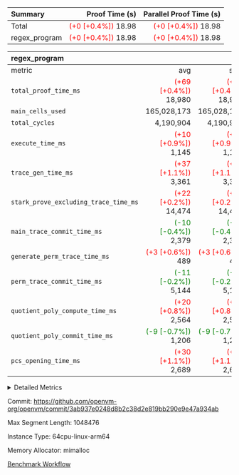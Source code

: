 | Summary | Proof Time (s) | Parallel Proof Time (s) |
|:---|---:|---:|
| Total | <span style='color: red'>(+0 [+0.4%])</span> 18.98 | <span style='color: red'>(+0 [+0.4%])</span> 18.98 |
| regex_program | <span style='color: red'>(+0 [+0.4%])</span> 18.98 | <span style='color: red'>(+0 [+0.4%])</span> 18.98 |


| regex_program |||||
|:---|---:|---:|---:|---:|
|metric|avg|sum|max|min|
| `total_proof_time_ms ` | <span style='color: red'>(+69 [+0.4%])</span> 18,980 | <span style='color: red'>(+69 [+0.4%])</span> 18,980 | <span style='color: red'>(+69 [+0.4%])</span> 18,980 | <span style='color: red'>(+69 [+0.4%])</span> 18,980 |
| `main_cells_used     ` |  165,028,173 |  165,028,173 |  165,028,173 |  165,028,173 |
| `total_cycles        ` |  4,190,904 |  4,190,904 |  4,190,904 |  4,190,904 |
| `execute_time_ms     ` | <span style='color: red'>(+10 [+0.9%])</span> 1,145 | <span style='color: red'>(+10 [+0.9%])</span> 1,145 | <span style='color: red'>(+10 [+0.9%])</span> 1,145 | <span style='color: red'>(+10 [+0.9%])</span> 1,145 |
| `trace_gen_time_ms   ` | <span style='color: red'>(+37 [+1.1%])</span> 3,361 | <span style='color: red'>(+37 [+1.1%])</span> 3,361 | <span style='color: red'>(+37 [+1.1%])</span> 3,361 | <span style='color: red'>(+37 [+1.1%])</span> 3,361 |
| `stark_prove_excluding_trace_time_ms` | <span style='color: red'>(+22 [+0.2%])</span> 14,474 | <span style='color: red'>(+22 [+0.2%])</span> 14,474 | <span style='color: red'>(+22 [+0.2%])</span> 14,474 | <span style='color: red'>(+22 [+0.2%])</span> 14,474 |
| `main_trace_commit_time_ms` | <span style='color: green'>(-10 [-0.4%])</span> 2,379 | <span style='color: green'>(-10 [-0.4%])</span> 2,379 | <span style='color: green'>(-10 [-0.4%])</span> 2,379 | <span style='color: green'>(-10 [-0.4%])</span> 2,379 |
| `generate_perm_trace_time_ms` | <span style='color: red'>(+3 [+0.6%])</span> 489 | <span style='color: red'>(+3 [+0.6%])</span> 489 | <span style='color: red'>(+3 [+0.6%])</span> 489 | <span style='color: red'>(+3 [+0.6%])</span> 489 |
| `perm_trace_commit_time_ms` | <span style='color: green'>(-11 [-0.2%])</span> 5,144 | <span style='color: green'>(-11 [-0.2%])</span> 5,144 | <span style='color: green'>(-11 [-0.2%])</span> 5,144 | <span style='color: green'>(-11 [-0.2%])</span> 5,144 |
| `quotient_poly_compute_time_ms` | <span style='color: red'>(+20 [+0.8%])</span> 2,564 | <span style='color: red'>(+20 [+0.8%])</span> 2,564 | <span style='color: red'>(+20 [+0.8%])</span> 2,564 | <span style='color: red'>(+20 [+0.8%])</span> 2,564 |
| `quotient_poly_commit_time_ms` | <span style='color: green'>(-9 [-0.7%])</span> 1,206 | <span style='color: green'>(-9 [-0.7%])</span> 1,206 | <span style='color: green'>(-9 [-0.7%])</span> 1,206 | <span style='color: green'>(-9 [-0.7%])</span> 1,206 |
| `pcs_opening_time_ms ` | <span style='color: red'>(+30 [+1.1%])</span> 2,689 | <span style='color: red'>(+30 [+1.1%])</span> 2,689 | <span style='color: red'>(+30 [+1.1%])</span> 2,689 | <span style='color: red'>(+30 [+1.1%])</span> 2,689 |



<details>
<summary>Detailed Metrics</summary>

| group | num_segments | keygen_time_ms | commit_exe_time_ms |
| --- | --- | --- | --- |
| regex_program | 1 | 622 | 41 | 

| group | air_name | quotient_deg | interactions | constraints |
| --- | --- | --- | --- | --- |
| regex_program | AccessAdapterAir<16> | 2 | 5 | 14 | 
| regex_program | AccessAdapterAir<2> | 2 | 5 | 14 | 
| regex_program | AccessAdapterAir<32> | 2 | 5 | 14 | 
| regex_program | AccessAdapterAir<4> | 2 | 5 | 14 | 
| regex_program | AccessAdapterAir<64> | 2 | 5 | 14 | 
| regex_program | AccessAdapterAir<8> | 2 | 5 | 14 | 
| regex_program | BitwiseOperationLookupAir<8> | 2 | 2 | 4 | 
| regex_program | KeccakVmAir | 2 | 321 | 4,571 | 
| regex_program | MemoryMerkleAir<8> | 2 | 4 | 40 | 
| regex_program | PersistentBoundaryAir<8> | 2 | 3 | 6 | 
| regex_program | PhantomAir | 2 | 3 | 5 | 
| regex_program | Poseidon2PeripheryAir<BabyBearParameters>, 1> | 2 | 1 | 286 | 
| regex_program | ProgramAir | 1 | 1 | 4 | 
| regex_program | RangeTupleCheckerAir<2> | 1 | 1 | 4 | 
| regex_program | VariableRangeCheckerAir | 1 | 1 | 4 | 
| regex_program | VmAirWrapper<Rv32BaseAluAdapterAir, BaseAluCoreAir<4, 8> | 2 | 19 | 43 | 
| regex_program | VmAirWrapper<Rv32BaseAluAdapterAir, LessThanCoreAir<4, 8> | 2 | 17 | 39 | 
| regex_program | VmAirWrapper<Rv32BaseAluAdapterAir, ShiftCoreAir<4, 8> | 2 | 23 | 90 | 
| regex_program | VmAirWrapper<Rv32BranchAdapterAir, BranchEqualCoreAir<4> | 2 | 11 | 25 | 
| regex_program | VmAirWrapper<Rv32BranchAdapterAir, BranchLessThanCoreAir<4, 8> | 2 | 13 | 41 | 
| regex_program | VmAirWrapper<Rv32CondRdWriteAdapterAir, Rv32JalLuiCoreAir> | 2 | 10 | 22 | 
| regex_program | VmAirWrapper<Rv32HintStoreAdapterAir, Rv32HintStoreCoreAir> | 2 | 15 | 17 | 
| regex_program | VmAirWrapper<Rv32JalrAdapterAir, Rv32JalrCoreAir> | 2 | 16 | 20 | 
| regex_program | VmAirWrapper<Rv32LoadStoreAdapterAir, LoadSignExtendCoreAir<4, 8> | 2 | 18 | 33 | 
| regex_program | VmAirWrapper<Rv32LoadStoreAdapterAir, LoadStoreCoreAir<4> | 2 | 17 | 38 | 
| regex_program | VmAirWrapper<Rv32MultAdapterAir, DivRemCoreAir<4, 8> | 2 | 25 | 88 | 
| regex_program | VmAirWrapper<Rv32MultAdapterAir, MulHCoreAir<4, 8> | 2 | 24 | 38 | 
| regex_program | VmAirWrapper<Rv32MultAdapterAir, MultiplicationCoreAir<4, 8> | 2 | 19 | 26 | 
| regex_program | VmAirWrapper<Rv32RdWriteAdapterAir, Rv32AuipcCoreAir> | 2 | 11 | 15 | 
| regex_program | VmConnectorAir | 2 | 3 | 9 | 

| group | air_name | segment | rows | prep_cols | perm_cols | main_cols | cells |
| --- | --- | --- | --- | --- | --- | --- | --- |
| regex_program | AccessAdapterAir<2> | 0 | 64 |  | 24 | 11 | 2,240 | 
| regex_program | AccessAdapterAir<4> | 0 | 32 |  | 24 | 13 | 1,184 | 
| regex_program | AccessAdapterAir<8> | 0 | 131,072 |  | 24 | 17 | 5,373,952 | 
| regex_program | BitwiseOperationLookupAir<8> | 0 | 65,536 | 3 | 8 | 2 | 655,360 | 
| regex_program | KeccakVmAir | 0 | 32 |  | 1,288 | 3,164 | 142,464 | 
| regex_program | MemoryMerkleAir<8> | 0 | 131,072 |  | 20 | 32 | 6,815,744 | 
| regex_program | PersistentBoundaryAir<8> | 0 | 131,072 |  | 12 | 20 | 4,194,304 | 
| regex_program | PhantomAir | 0 | 512 |  | 12 | 6 | 9,216 | 
| regex_program | Poseidon2PeripheryAir<BabyBearParameters>, 1> | 0 | 16,384 |  | 8 | 300 | 5,046,272 | 
| regex_program | ProgramAir | 0 | 131,072 |  | 8 | 10 | 2,359,296 | 
| regex_program | RangeTupleCheckerAir<2> | 0 | 524,288 | 2 | 8 | 1 | 4,718,592 | 
| regex_program | VariableRangeCheckerAir | 0 | 262,144 | 2 | 8 | 1 | 2,359,296 | 
| regex_program | VmAirWrapper<Rv32BaseAluAdapterAir, BaseAluCoreAir<4, 8> | 0 | 2,097,152 |  | 80 | 36 | 243,269,632 | 
| regex_program | VmAirWrapper<Rv32BaseAluAdapterAir, LessThanCoreAir<4, 8> | 0 | 65,536 |  | 40 | 37 | 5,046,272 | 
| regex_program | VmAirWrapper<Rv32BaseAluAdapterAir, ShiftCoreAir<4, 8> | 0 | 262,144 |  | 52 | 53 | 27,525,120 | 
| regex_program | VmAirWrapper<Rv32BranchAdapterAir, BranchEqualCoreAir<4> | 0 | 524,288 |  | 48 | 26 | 38,797,312 | 
| regex_program | VmAirWrapper<Rv32BranchAdapterAir, BranchLessThanCoreAir<4, 8> | 0 | 262,144 |  | 56 | 32 | 23,068,672 | 
| regex_program | VmAirWrapper<Rv32CondRdWriteAdapterAir, Rv32JalLuiCoreAir> | 0 | 131,072 |  | 44 | 18 | 8,126,464 | 
| regex_program | VmAirWrapper<Rv32HintStoreAdapterAir, Rv32HintStoreCoreAir> | 0 | 16,384 |  | 36 | 26 | 1,015,808 | 
| regex_program | VmAirWrapper<Rv32JalrAdapterAir, Rv32JalrCoreAir> | 0 | 131,072 |  | 36 | 28 | 8,388,608 | 
| regex_program | VmAirWrapper<Rv32LoadStoreAdapterAir, LoadSignExtendCoreAir<4, 8> | 0 | 1,024 |  | 76 | 35 | 113,664 | 
| regex_program | VmAirWrapper<Rv32LoadStoreAdapterAir, LoadStoreCoreAir<4> | 0 | 2,097,152 |  | 72 | 40 | 234,881,024 | 
| regex_program | VmAirWrapper<Rv32MultAdapterAir, DivRemCoreAir<4, 8> | 0 | 128 |  | 104 | 57 | 20,608 | 
| regex_program | VmAirWrapper<Rv32MultAdapterAir, MulHCoreAir<4, 8> | 0 | 256 |  | 100 | 39 | 35,584 | 
| regex_program | VmAirWrapper<Rv32MultAdapterAir, MultiplicationCoreAir<4, 8> | 0 | 65,536 |  | 80 | 31 | 7,274,496 | 
| regex_program | VmAirWrapper<Rv32RdWriteAdapterAir, Rv32AuipcCoreAir> | 0 | 65,536 |  | 28 | 21 | 3,211,264 | 
| regex_program | VmConnectorAir | 0 | 2 | 1 | 12 | 4 | 32 | 

| group | segment | trace_gen_time_ms | total_proof_time_ms | total_cycles | total_cells | stark_prove_excluding_trace_time_ms | quotient_poly_compute_time_ms | quotient_poly_commit_time_ms | perm_trace_commit_time_ms | pcs_opening_time_ms | main_trace_commit_time_ms | main_cells_used | generate_perm_trace_time_ms | execute_time_ms |
| --- | --- | --- | --- | --- | --- | --- | --- | --- | --- | --- | --- | --- | --- | --- |
| regex_program | 0 | 3,361 | 18,980 | 4,190,904 | 632,452,480 | 14,474 | 2,564 | 1,206 | 5,144 | 2,689 | 2,379 | 165,028,173 | 489 | 1,145 | 

</details>


Commit: https://github.com/openvm-org/openvm/commit/3ab937e0248d8b2c38d2e819bb290e9e47a934ab

Max Segment Length: 1048476

Instance Type: 64cpu-linux-arm64

Memory Allocator: mimalloc

[Benchmark Workflow](https://github.com/openvm-org/openvm/actions/runs/12804224475)
